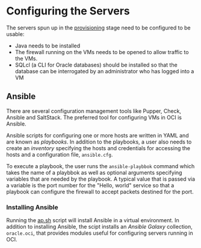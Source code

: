 # Configuring the Servers
The servers spun up in the [provisioning](../0_provision) stage need to be configured to be usable:
 * Java needs to be installed
 * The firewall running on the VMs needs to be opened to allow traffic to the VMs.
 * SQLcl (a CLI for Oracle databases) should be installed so that the database can be interrogated by an administrator who has
   logged into a VM
   
## Ansible
There are several configuration management tools like Pupper, Check, Ansible and SaltStack. The preferred
tool for configuring VMs in OCI is Ansible.

Ansible scripts for configuring one or more hosts are written
in YAML and are known as *playbooks*. In addition to the playbooks, a user also needs to create an *inventory*
specifying the hosts and credentials for accessing the hosts and a configuration file, `ansible.cfg`.

To execute a playbook, the user runs the `ansible-playbbok` command which takes the name of a playbbok as well
as optional arguments specifying variables that are needed by the playbook. A typical value that is passed
via a variable is the port number for the "Hello, world" service so that a playbook can configure the firewall
to accept packets destined for the port.

### Installing Ansible
Running the [ap.sh](../ansible_common/ap.sh) script will install Ansible in a virtual environment. In addition
to installing Ansible, the scipt installs an *Ansible Galaxy* collection, `oracle.oci`, that provides modules
useful for configuring servers running in OCI.
